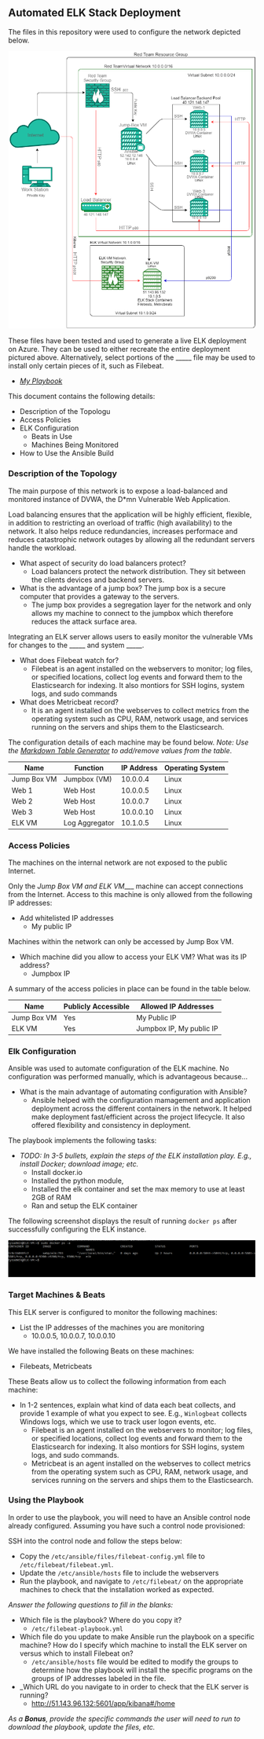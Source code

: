 ## Automated ELK Stack Deployment

The files in this repository were used to configure the network depicted below.

![Diagram](Diagrams/Virtualization-Diagram.png)

These files have been tested and used to generate a live ELK deployment on Azure. They can be used to either recreate the entire deployment pictured above. Alternatively, select portions of the _____ file may be used to install only certain pieces of it, such as Filebeat.

  - _[My Playbook](Ansible/my-playbook.yml)_

This document contains the following details:
- Description of the Topologu
- Access Policies
- ELK Configuration
  - Beats in Use
  - Machines Being Monitored
- How to Use the Ansible Build


### Description of the Topology

The main purpose of this network is to expose a load-balanced and monitored instance of DVWA, the D*mn Vulnerable Web Application.

Load balancing ensures that the application will be highly efficient, flexible, in addition to restricting an overload of traffic (high availability) to the network. It also helps reduce redundancies, increases performace and reduces catastrophic network outages by allowing all the redundant servers handle the workload.
- What aspect of security do load balancers protect? 
  - Load balancers protect the network distribution. They sit between the clients devices and backend servers.
- What is the advantage of a jump box? The jump box is a secure computer that provides a gateway to the servers. 
  - The jump box provides a segregation layer for the network and only allows my machine to connect to the jumpbox which therefore reduces the attack surface area. 

Integrating an ELK server allows users to easily monitor the vulnerable VMs for changes to the _____ and system _____.
- What does Filebeat watch for? 
  - Filebeat is an agent installed on the webservers to monitor; log files, or specified locations, collect log events and forward them to the Elasticsearch for indexing. It also montiors for SSH logins, system logs, and sudo commands
- What does Metricbeat record? 
  - It is an agent installed on the webserves to collect metrics from the operating system such as CPU, RAM, network usage, and services running on the servers and ships them to the Elasticsearch.

The configuration details of each machine may be found below.
_Note: Use the [Markdown Table Generator](http://www.tablesgenerator.com/markdown_tables) to add/remove values from the table_.

| Name        | Function       | IP Address | Operating System |
|-------------|----------------|------------|------------------|
| Jump Box VM | Jumpbox (VM)        | 10.0.0.4   | Linux            |
| Web 1       | Web Host       | 10.0.0.5   | Linux            |
| Web 2       | Web Host       | 10.0.0.7   | Linux            |
| Web 3       | Web Host       | 10.0.0.10  | Linux            |
| ELK VM      | Log Aggregator | 10.1.0.5   | Linux            |

### Access Policies

The machines on the internal network are not exposed to the public Internet. 

Only the _Jump Box VM and ELK VM____ machine can accept connections from the Internet. Access to this machine is only allowed from the following IP addresses: 
- Add whitelisted IP addresses
  - My public IP

Machines within the network can only be accessed by Jump Box VM.
- Which machine did you allow to access your ELK VM? What was its IP address?
  - Jumpbox IP 

A summary of the access policies in place can be found in the table below.

| Name        | Publicly Accessible | Allowed IP Addresses    |
|-------------|---------------------|-------------------------|
| Jump Box VM | Yes                 | My Public IP        |
| ELK VM      | Yes                 | Jumpbox IP, My public IP |

### Elk Configuration

Ansible was used to automate configuration of the ELK machine. No configuration was performed manually, which is advantageous because...
- What is the main advantage of automating configuration with Ansible? 
  - Ansible helped with the configuration mamagement and application deployment across the different containers in the network. It helped make deployment fast/efficient across the project lifecycle. It also offered flexibility and consistency in deployment.

The playbook implements the following tasks:
- _TODO: In 3-5 bullets, explain the steps of the ELK installation play. E.g., install Docker; download image; etc._
  - Install docker.io
  - Installed the python module,
  - Installed the elk container and set the max memory to use at least 2GB of RAM
  - Ran and setup the ELK container

The following screenshot displays the result of running `docker ps` after successfully configuring the ELK instance.

![Screenshot](Diagrams/Docker-Output.PNG)

### Target Machines & Beats
This ELK server is configured to monitor the following machines:
- List the IP addresses of the machines you are monitoring
  - 10.0.0.5, 10.0.0.7, 10.0.0.10

We have installed the following Beats on these machines:
- Filebeats, Metricbeats

These Beats allow us to collect the following information from each machine:
-  In 1-2 sentences, explain what kind of data each beat collects, and provide 1 example of what you expect to see. E.g., `Winlogbeat` collects Windows logs, which we use to track user logon events, etc.
    - Filebeat is an agent installed on the webservers to monitor; log files, or specified locations, collect log events and forward them to the Elasticsearch for indexing. It also montiors for SSH logins, system logs, and sudo commands.
    - Metricbeat is an agent installed on the webserves to collect metrics from the operating system such as CPU, RAM, network usage, and services running on the servers and ships them to the Elasticsearch.

### Using the Playbook
In order to use the playbook, you will need to have an Ansible control node already configured. Assuming you have such a control node provisioned: 

SSH into the control node and follow the steps below:
- Copy the `/etc/ansible/files/filebeat-config.yml` file to `/etc/filebeat/filebeat.yml`.
- Update the `/etc/ansible/hosts` file to include the webservers
- Run the playbook, and navigate to `/etc/filebeat/` on the appropriate machines to check that the installation worked as expected.

_Answer the following questions to fill in the blanks:_
- Which file is the playbook? Where do you copy it?
  - `/etc/filebeat-playbook.yml`
- Which file do you update to make Ansible run the playbook on a specific machine? How do I specify which machine to install the ELK server on versus which to install Filebeat on?
  - `/etc/ansible/hosts` file would be edited to modify the groups to determine how the playbook will install the specific programs on the groups of IP addresses labeled in the file.
- _Which URL do you navigate to in order to check that the ELK server is running? 
  - http://51.143.96.132:5601/app/kibana#/home

_As a **Bonus**, provide the specific commands the user will need to run to download the playbook, update the files, etc._